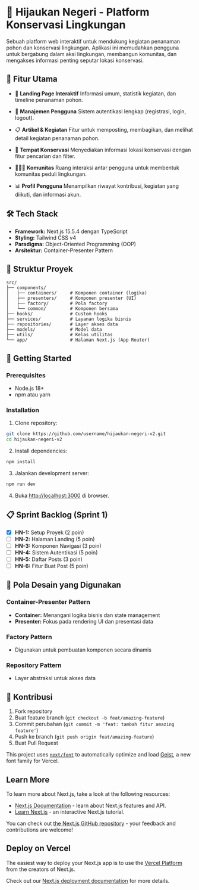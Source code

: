 # 🌿 Hijaukan Negeri - Platform Konservasi Lingkungan

Sebuah platform web interaktif untuk mendukung kegiatan penanaman pohon dan konservasi lingkungan. Aplikasi ini memudahkan pengguna untuk bergabung dalam aksi lingkungan, membangun komunitas, dan mengakses informasi penting seputar lokasi konservasi.

## 🚀 Fitur Utama

* 🌿 **Landing Page Interaktif**
  Informasi umum, statistik kegiatan, dan timeline penanaman pohon.

* 👥 **Manajemen Pengguna**
  Sistem autentikasi lengkap (registrasi, login, logout).

* 📋 **Artikel & Kegiatan**
  Fitur untuk memposting, membagikan, dan melihat detail kegiatan penanaman pohon.

* 🌳 **Tempat Konservasi**
  Menyediakan informasi lokasi konservasi dengan fitur pencarian dan filter.

* 🧑‍🤝‍🧑 **Komunitas**
  Ruang interaksi antar pengguna untuk membentuk komunitas peduli lingkungan.

* 📊 **Profil Pengguna**
  Menampilkan riwayat kontribusi, kegiatan yang diikuti, dan informasi akun.

## 🛠️ Tech Stack

- **Framework:** Next.js 15.5.4 dengan TypeScript
- **Styling:** Tailwind CSS v4
- **Paradigma:** Object-Oriented Programming (OOP)
- **Arsitektur:** Container-Presenter Pattern

## 📂 Struktur Proyek

```
src/
├── components/
│   ├── containers/     # Komponen container (logika)
│   ├── presenters/     # Komponen presenter (UI)
│   ├── factory/        # Pola factory
│   └── common/         # Komponen bersama
├── hooks/              # Custom hooks
├── services/           # Layanan logika bisnis
├── repositories/       # Layer akses data
├── models/             # Model data
├── utils/              # Kelas utilitas
└── app/                # Halaman Next.js (App Router)
```

## 🚀 Getting Started

### Prerequisites
- Node.js 18+ 
- npm atau yarn

### Installation

1. Clone repository:
```bash
git clone https://github.com/username/hijaukan-negeri-v2.git
cd hijaukan-negeri-v2
```

2. Install dependencies:
```bash
npm install
```

3. Jalankan development server:
```bash
npm run dev
```

4. Buka [http://localhost:3000](http://localhost:3000) di browser.

## 📋 Sprint Backlog (Sprint 1)

- [x] **HN-1:** Setup Proyek (2 poin)
- [ ] **HN-2:** Halaman Landing (5 poin)
- [ ] **HN-3:** Komponen Navigasi (3 poin)
- [ ] **HN-4:** Sistem Autentikasi (5 poin)
- [ ] **HN-5:** Daftar Posts (3 poin)
- [ ] **HN-6:** Fitur Buat Post (5 poin)

## 🎯 Pola Desain yang Digunakan

### Container-Presenter Pattern
- **Container:** Menangani logika bisnis dan state management
- **Presenter:** Fokus pada rendering UI dan presentasi data

### Factory Pattern
- Digunakan untuk pembuatan komponen secara dinamis

### Repository Pattern
- Layer abstraksi untuk akses data

## 🌿 Kontribusi

1. Fork repository
2. Buat feature branch (`git checkout -b feat/amazing-feature`)
3. Commit perubahan (`git commit -m 'feat: tambah fitur amazing feature'`)
4. Push ke branch (`git push origin feat/amazing-feature`)
5. Buat Pull Request

This project uses [`next/font`](https://nextjs.org/docs/app/building-your-application/optimizing/fonts) to automatically optimize and load [Geist](https://vercel.com/font), a new font family for Vercel.

## Learn More

To learn more about Next.js, take a look at the following resources:

- [Next.js Documentation](https://nextjs.org/docs) - learn about Next.js features and API.
- [Learn Next.js](https://nextjs.org/learn) - an interactive Next.js tutorial.

You can check out [the Next.js GitHub repository](https://github.com/vercel/next.js) - your feedback and contributions are welcome!

## Deploy on Vercel

The easiest way to deploy your Next.js app is to use the [Vercel Platform](https://vercel.com/new?utm_medium=default-template&filter=next.js&utm_source=create-next-app&utm_campaign=create-next-app-readme) from the creators of Next.js.

Check out our [Next.js deployment documentation](https://nextjs.org/docs/app/building-your-application/deploying) for more details.
